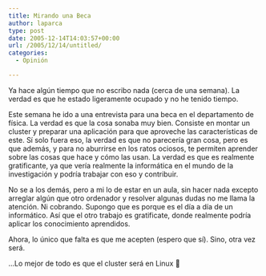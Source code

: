 ```yaml
---
title: Mirando una Beca
author: laparca
type: post
date: 2005-12-14T14:03:57+00:00
url: /2005/12/14/untitled/
categories:
  - Opinión

---
```

Ya hace algún tiempo que no escribo nada (cerca de una semana). La verdad es que he estado ligeramente ocupado y no he tenido tiempo.

Este semana he ido a una entrevista para una beca en el departamento de física. La verdad es que la cosa sonaba muy bien. Consiste en montar un cluster y preparar una aplicación para que aproveche las características de este. Sí solo fuera eso, la verdad es que no parecería gran cosa, pero es que además, y para no aburrirse en los ratos ociosos, te permiten aprender sobre las cosas que hace y cómo las usan. La verdad es que es realmente gratificante, ya que vería realmente la informática en el mundo de la investigación y podría trabajar con eso y contribuir.

No se a los demás, pero a mi lo de estar en un aula, sin hacer nada excepto arreglar algún que otro ordenador y resolver algunas dudas no me llama la atención. Ni cobrando. Supongo que es porque es el día a día de un informático. Así que el otro trabajo es gratificate, donde realmente podría aplicar los conocimiento aprendidos.

Ahora, lo único que falta es que me acepten (espero que sí). Sino, otra vez será.

&#8230;Lo mejor de todo es que el cluster será en Linux 🙂